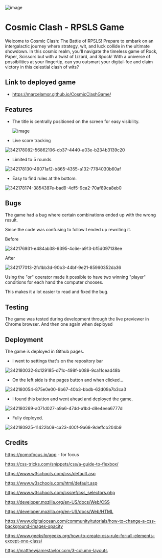 ![image](https://github.com/MarcelaMor/CosmicClashGame/assets/159925451/a921405f-b570-446d-ac34-59ed4750c963)


# Cosmic Clash - RPSLS Game

Welcome to Cosmic Clash: The Battle of RPSLS!  Prepare to embark on an intergalactic journey where strategy, wit, and luck collide in the ultimate showdown. In this cosmic realm, you'll navigate the timeless game of Rock, Paper, Scissors but with a twist of Lizard, and Spock!  With a universe of possibilities at your fingertip, can you outsmart your digital-foe and claim victory in this celestial clash of wits?

## Link to deployed game
- https://marcelamor.github.io/CosmicClashGame/

## Features

- The title is centrally positioned on the screen for easy visibility.

  ![image](https://github.com/MarcelaMor/CosmicClashGame/assets/159925451/b4e6d283-a0a9-4608-b850-e16919a30903)


- Live score tracking

![342178082-56862106-cb37-4440-a03e-b234b3139c20](https://github.com/MarcelaMor/CosmicClashGame/assets/159925451/1b3a35ef-8c99-4601-9e3b-0ffc820ea8ba)


- Limited to 5 rounds

![342178130-49071af2-b865-4355-a132-7784030b60af](https://github.com/MarcelaMor/CosmicClashGame/assets/159925451/a1c5eb7b-82a9-4826-abe7-a74c06355c06)


- Easy to find rules at the bottom.

![342178174-3854387e-bad9-4df5-9ca2-70af89ca8eb0](https://github.com/MarcelaMor/CosmicClashGame/assets/159925451/38dcdc93-00c1-42f2-94e7-a3319a1e55aa)


## Bugs

The game had a bug where certain combinations ended up with the wrong result.

Since the code was confusing to follow I ended up rewriting it.

Before

![342176931-e484ab38-9395-4c6e-a913-bf5d097138ee](https://github.com/MarcelaMor/CosmicClashGame/assets/159925451/460e7b69-cfd6-45d6-a396-58dd759819eb)


After

![342177013-2fc1bb3d-90b3-44bf-9e21-85960352da36](https://github.com/MarcelaMor/CosmicClashGame/assets/159925451/64d350f1-5a1a-4749-9a94-7b302fdfaa18)


Using the "or" operator made it possible to have two winning "player" conditions for each hand the computer chooses.

This makes it a lot easier to read and fixed the bug.

## Testing

The game was tested during development through the live previewer in Chrome browser.
And then one again when deployed

## Deployment

The game is deployed in Github pages.

- I went to settings that's on the repository bar

![342180032-8c129185-d71c-498f-b089-9ca11cead48b](https://github.com/MarcelaMor/CosmicClashGame/assets/159925451/039ec8be-0aba-49ed-affd-ff641eac2042)


- On the left side is the pages button and when clicked...

![342180054-875e0e00-9b67-40b3-bbdb-62d09a7b3ca3](https://github.com/MarcelaMor/CosmicClashGame/assets/159925451/f8a857ac-3254-4bb3-81f4-c9d89af82825)

- I found this button and went ahead and deployed the game.

![342180269-a071d027-a9a6-47dd-a1bd-d8e4eea6777d](https://github.com/MarcelaMor/CosmicClashGame/assets/159925451/18e0e340-d993-4d42-8227-ec7a12182c9e)

- Fully deployed.

![342180925-11422b09-ca23-400f-9a68-9deffcb204b9](https://github.com/MarcelaMor/CosmicClashGame/assets/159925451/afed409d-5187-493f-a124-5f68b688137d)

## Credits

https://pomofocus.io/app - for focus

https://css-tricks.com/snippets/css/a-guide-to-flexbox/

https://www.w3schools.com/css/default.asp

https://www.w3schools.com/html/default.asp

https://www.w3schools.com/cssref/css_selectors.php

https://developer.mozilla.org/en-US/docs/Web/CSS

https://developer.mozilla.org/en-US/docs/Web/HTML

https://www.digitalocean.com/community/tutorials/how-to-change-a-css-background-images-opacity

https://www.geeksforgeeks.org/how-to-create-css-rule-for-all-elements-except-one-class/

https://matthewjamestaylor.com/3-column-layouts


